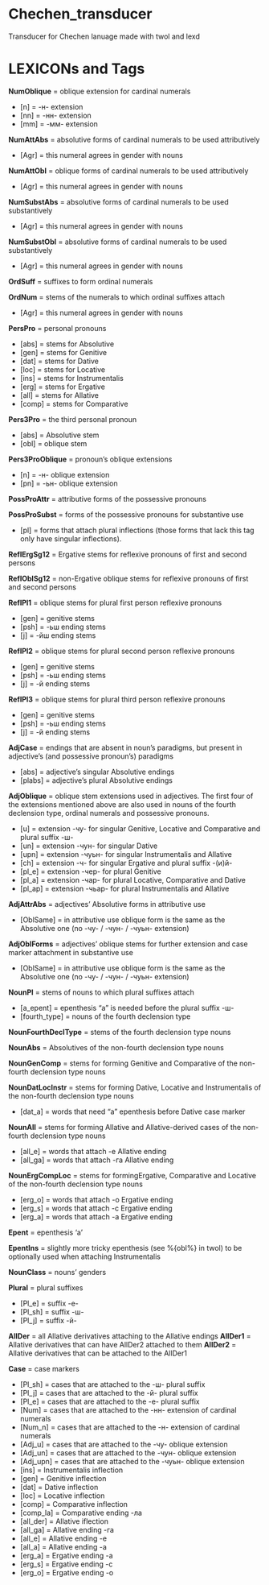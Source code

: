 # Chechen_transducer
Transducer for Chechen lanuage made with twol and lexd

# LEXICONs and Tags
**NumOblique** = oblique extension for cardinal numerals
- [n] = -н- extension
- [nn] = -нн- extension
- [mm] = -мм- extension

**NumAttAbs** = absolutive forms of cardinal numerals to be used attributively
- [Agr] = this numeral agrees in gender with nouns

**NumAttObl** = oblique forms of cardinal numerals to be used attributively
- [Agr] = this numeral agrees in gender with nouns

**NumSubstAbs** = absolutive forms of cardinal numerals to be used substantively
- [Agr] = this numeral agrees in gender with nouns

**NumSubstObl** = absolutive forms of cardinal numerals to be used substantively
- [Agr] = this numeral agrees in gender with nouns

**OrdSuff** = suffixes to form ordinal numerals

**OrdNum** = stems of the numerals to which ordinal suffixes attach
- [Agr] = this numeral agrees in gender with nouns

**PersPro** = personal pronouns
- [abs] = stems for Absolutive
- [gen] = stems for Genitive
- [dat] = stems for Dative
- [loc] = stems for Locative
- [ins] = stems for Instrumentalis
- [erg] = stems for Ergative
- [all] = stems for Allative
- [comp] = stems for Comparative

**Pers3Pro** = the third personal pronoun
- [abs] = Absolutive stem
- [obl] = oblique stem

**Pers3ProOblique** = pronoun’s oblique extensions
- [n] = -н- oblique extension
- [pn] = -ьн- oblique extension

**PossProAttr** = attributive forms of the possessive pronouns

**PossProSubst** = forms of the possessive pronouns for substantive use
- [pl] = forms that attach plural inflections (those forms that lack this tag only have singular inflections).

**ReflErgSg12** = Ergative stems for reflexive pronouns of first and second persons

**ReflOblSg12** = non-Ergative oblique stems for reflexive pronouns of first and second persons

**ReflPl1** = oblique stems for plural first person reflexive pronouns
- [gen] = genitive stems
- [psh] = -ьш ending stems
- [j] = -йш ending stems
  
**ReflPl2** = oblique stems for plural second person reflexive pronouns
- [gen] = genitive stems
- [psh] = -ьш ending stems
- [j] = -й ending stems

**ReflPl3** = oblique stems for plural third person reflexive pronouns
- [gen] = genitive stems
- [psh] = -ьш ending stems
- [j] = -й ending stems

**AdjCase** = endings that are absent in noun’s paradigms, but present in adjective’s (and possessive pronoun’s) paradigms
- [abs] = adjective’s singular Absolutive endings
- [plabs] = adjective’s plural Absolutive endings

**AdjOblique** = oblique stem extensions used in adjectives. The first four of the extensions mentioned above are also used in nouns of the fourth declension type, ordinal numerals and possessive pronouns.
- [u] = extension -чу- for singular Genitive, Locative and Comparative and plural suffix -ш-
- [un] = extension -чун- for singular Dative
- [upn] = extension -чуьн- for singular Instrumentalis and Allative
- [ch] = extension -ч- for singular Ergative and plural suffix -(и)й-
- [pl_e] = extension -чер- for plural Genitive
- [pl_a] = extension -чар- for plural Locative, Comparative and Dative
- [pl_ap] = extension -чьар- for plural Instrumentalis and Allative

**AdjAttrAbs** = adjectives’ Absolutive forms in attributive use
- [OblSame] = in attributive use oblique form is the same as the Absolutive one (no -чу- / -чун- / -чуьн- extension)

**AdjOblForms** = adjectives’ oblique stems for further extension and case marker attachment in substantive use
- [OblSame] = in attributive use oblique form is the same as the Absolutive one (no -чу- / -чун- / -чуьн- extension)

**NounPl** = stems of nouns to which plural suffixes attach
- [a_epent] = epenthesis “а” is needed before the plural suffix -ш-
- [fourth_type] = nouns of the fourth declension type

**NounFourthDeclType** = stems of the fourth declension type nouns

**NounAbs** = Absolutives of the non-fourth declension type nouns

**NounGenComp** = stems for forming Genitive and Comparative of the non-fourth declension type nouns

**NounDatLocInstr** = stems for forming Dative, Locative and Instrumentalis of the non-fourth declension type nouns
- [dat_a] = words that need “а” epenthesis before Dative case marker

**NounAll** = stems for forming Allative and Allative-derived cases of the non-fourth declension type nouns
- [all_e] = words that attach -е Allative ending
- [all_ga] = words that attach -га Allative ending

**NounErgCompLoc** = stems for formingErgative, Comparative and Locative of the non-fourth declension type nouns
- [erg_o] = words that attach -о Ergative ending
- [erg_s] = words that attach -с Ergative ending
- [erg_a] = words that attach -а Ergative ending

**Epent** = epenthesis ‘а’

**EpentIns** = slightly more tricky epenthesis (see %{obl%} in twol) to be optionally used when attaching Instrumentalis

**NounClass** = nouns’ genders

**Plural** = plural suffixes
- [Pl_e] = suffix -е-
- [Pl_sh] = suffix -ш-
- [Pl_j] = suffix -й-

**AllDer** = all Allative derivatives attaching to the Allative endings
**AllDer1** = Allative derivatives that can have AllDer2 attached to them
**AllDer2** = Allative derivatives that can be attached to the AllDer1

**Case** = case markers
- [Pl_sh] = cases that are attached to the -ш- plural suffix
- [Pl_j] = cases that are attached to the -й- plural suffix
- [Pl_e] = cases that are attached to the -е- plural suffix
- [Num] = cases that are attached to the -нн- extension of cardinal numerals
- [Num_n] = cases that are attached to the -н- extension of cardinal numerals
- [Adj_u] = cases that are attached to the -чу- oblique extension
- [Adj_un] = cases that are attached to the -чун- oblique extension
- [Adj_upn] = cases that are attached to the -чуьн- oblique extension
- [ins] = Instrumentalis inflection
- [gen] = Genitive inflection
- [dat] = Dative inflection
- [loc] = Locative inflection
- [comp] = Comparative inflection
- [comp_la] = Comparative ending -ла
- [all_der] = Allative iflection
- [all_ga] = Allative ending -га
- [all_e] = Allative ending -е
- [all_a] = Allative ending -а
- [erg_a] = Ergative ending -а 
- [erg_s] = Ergative ending -с
- [erg_o] = Ergative ending -о
